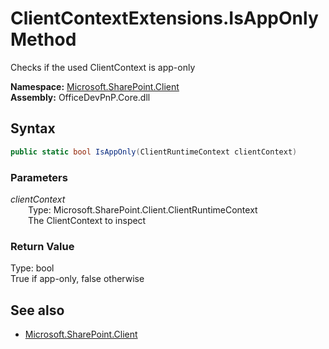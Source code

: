 # ClientContextExtensions.IsAppOnly Method  
Checks if the used ClientContext is app-only  

**Namespace:** [Microsoft.SharePoint.Client](Microsoft.SharePoint.Client.md)  
**Assembly:** OfficeDevPnP.Core.dll  
## Syntax
```C#
public static bool IsAppOnly(ClientRuntimeContext clientContext)
```
### Parameters
*clientContext*  
&emsp;&emsp;Type: Microsoft.SharePoint.Client.ClientRuntimeContext  
&emsp;&emsp;The ClientContext to inspect  

### Return Value
Type: bool  
True if app-only, false otherwise

## See also
- [Microsoft.SharePoint.Client](Microsoft.SharePoint.Client.md)
